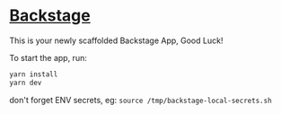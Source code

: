 # [Backstage](https://backstage.io)

This is your newly scaffolded Backstage App, Good Luck!

To start the app, run:

```sh
yarn install
yarn dev
```

don't forget ENV secrets, eg: `source /tmp/backstage-local-secrets.sh`